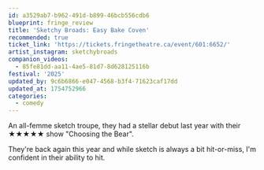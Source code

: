 ```yaml
---
id: a3529ab7-b962-491d-b899-46bcb556cdb6
blueprint: fringe_review
title: 'Sketchy Broads: Easy Bake Coven'
recommended: true
ticket_link: 'https://tickets.fringetheatre.ca/event/601:6652/'
artist_instagram: sketchybroads
companion_videos:
  - 85fe81dd-aa11-4ae5-81d7-8d628125116b
festival: '2025'
updated_by: 9c6b6866-e047-4568-b3f4-71623caf17dd
updated_at: 1754752966
categories:
  - comedy
---
```

An all-femme sketch troupe, they had a stellar debut last year with their ★★★★★ show "Choosing the Bear".

They're back again this year and while sketch is always a bit hit-or-miss, I'm confident in their ability to hit.